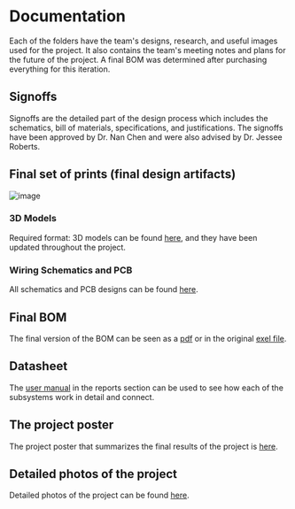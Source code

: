 # Documentation

Each of the folders have the team's designs, research, and useful images used for the project. It also contains the team's meeting notes and plans for the future of the project. A final BOM was determined after purchasing everything for this iteration.

## Signoffs

Signoffs are the detailed part of the design process which includes the schematics, bill of materials, specifications, and justifications. The signoffs have been approved by Dr. Nan Chen and were also advised by Dr. Jessee Roberts.


## Final set of prints (final design artifacts)

![image](https://github.com/lchapman42/Control-Sensing-Wireless-Charging-Robot/blob/main/Documentation/Images/ModelvsCreated.png)

### 3D Models

Required format: 
3D models can be found [here](https://github.com/lchapman42/Control-Sensing-Wireless-Charging-Robot/tree/main/Documentation/3D%20Models), and they have been updated throughout the project.


### Wiring Schematics and PCB

All schematics and PCB designs can be found [here](https://github.com/lchapman42/Control-Sensing-Wireless-Charging-Robot/tree/main/Documentation/Electrical). 


## Final BOM

The final version of the BOM can be seen as a [pdf](https://github.com/lchapman42/Control-Sensing-Wireless-Charging-Robot/blob/main/Documentation/Final%20BOM.pdf) or in the original [exel file](https://github.com/lchapman42/Control-Sensing-Wireless-Charging-Robot/blob/main/Documentation/Final%20BOM.xlsx).


## Datasheet 

The [user manual](https://github.com/lchapman42/Control-Sensing-Wireless-Charging-Robot/tree/main/Reports) in the reports section can be used to see how each of the subsystems work in detail and connect.


## The project poster

The project poster that summarizes the final results of the project is [here](https://github.com/lchapman42/Control-Sensing-Wireless-Charging-Robot/tree/main/Reports/Poster).


## Detailed photos of the project

Detailed photos of the project can be found [here](https://github.com/lchapman42/Control-Sensing-Wireless-Charging-Robot/tree/main/Documentation/Images).

